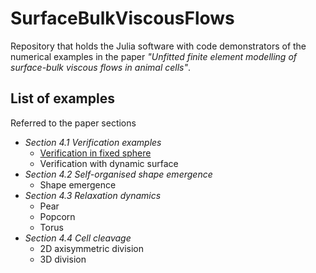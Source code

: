 # SurfaceBulkViscousFlows

Repository that holds the Julia software with code demonstrators of the numerical examples in the paper _"Unfitted finite element modelling of surface-bulk viscous flows in animal cells"_.

## List of examples

Referred to the paper sections

- _Section 4.1 Verification examples_
  - [Verification in fixed sphere](examples/Verification/VerificationInFixedSphere.jl)
  - Verification with dynamic surface
- _Section 4.2 Self-organised shape emergence_
  - Shape emergence
- _Section 4.3 Relaxation dynamics_
  - Pear
  - Popcorn
  - Torus
- _Section 4.4 Cell cleavage_
  - 2D axisymmetric division
  - 3D division